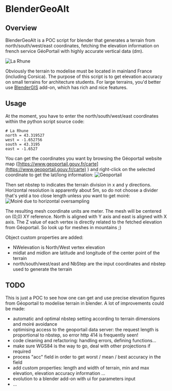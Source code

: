 # BlenderGeoAlt

## Overview
BlenderGeoAlt is a POC script for blender that generates a terrain from north/south/west/east coordinates, fetching the elevation information on french service GéoPortail with highly accurate vertical data (dm).

![La Rhune](/home/laurent/workspace/BlenderGeoAlt/BlenderGeoAlt.png  "La Rhune, Pays basque")

Obviously the terrain to modelise must be located in mainland France (including Corsica).
The purpose of this script is to get elevation accuracy on small terrains for architecture students. For large terrains, you'd better use [BlenderGIS](https://github.com/domlysz/BlenderGIS) add-on, which has rich and nice features.


## Usage

At the moment, you have to enter the north/south/west/east coordinates within the python script source code:

	# La Rhune
	north = 43.319527
	west = -1.652756
	south = 43.3195
	east = -1.6527

You can get the coordinates you want by browsing the Géoportail website map ([https://www.geoportail.gouv.fr/carte](https://www.geoportail.gouv.fr/carte) ) and right-click on the selected coordinate to get the lat/long information:
![Geoportail](/home/laurent/workspace/BlenderGeoAlt/geoportail.png  "Geoportail")	


Then set nbstep to indicates the terrain division in x and y directions. Horizontal resolution is apparently about 5m, so do not choose a divider that's yeld a too close length unless you want to get moiré:
![Moiré due to horizontal oversampling](/home/laurent/workspace/BlenderGeoAlt/moire.png  "Moiré due to horizontale oversampling")

The resulting mesh coordinate units are meter. The mesh will be centered on (0,0) XY reference.
North is aligned with Y axis and east is aligned with X axis.
The Z value of each vertex is directly related to the fetched elevation from Géoportail. So look up for meshes in mountains ;)

Object custom properties are added:
- NWelevation is North/West vertex elevation
- midlat and midlon are latitude and longitude of the center point of the terrain
- north/south/west/east and NbStep are the input coordinates and nbstep used to generate the terrain 

## TODO
This is just a POC to see how one can get and use precise elevation figures from Géoportail to modelise terrain in blender.
A lot of improvements could be made:
- automatic and optimal nbstep setting according to terrain dimensions and moiré avoidance
- optimising access to the geoportail data server: the request length is proportional to nbstep, so error http 414 is frequently seen!
- code cleaning and refactoring: handling errors, defining functions...
- make sure WGS84 is the way to go, deal with other projections if required
- process "acc" field in order to get worst / mean / best accuracy in the field
- add custom properties: length and width of terrain, min and max elevation, elevation accuracy information ...
- evolution to a blender add-on with ui for parameters input
- ...